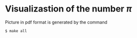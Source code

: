 # Visualizastion of the number $\pi$

Picture in pdf format is generated by the command

```
$ make all
```